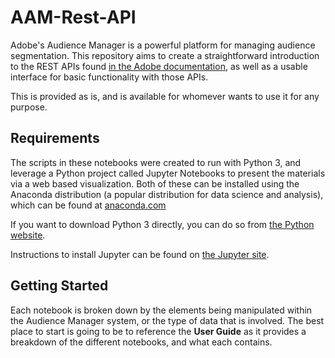 # AAM-Rest-API

Adobe's Audience Manager is a powerful platform for managing audience segmentation.  This repository aims to create a straightforward introduction to the REST APIs found [in the Adobe documentation](https://docs.adobe.com/content/help/en/audience-manager/user-guide/api-and-sdk-code/rest-apis/rest-api-main.html), as well as a usable interface for basic functionality with those APIs.

This is provided as is, and is available for whomever wants to use it for any purpose.

## Requirements
The scripts in these notebooks were created to run with Python 3, and leverage a Python project called Jupyter Notebooks to present the materials via a web based visualization.  Both of these can be installed using the Anaconda distribution (a popular distribution for data science and analysis), which can be found at [anaconda.com](https://www.anaconda.com/distribution/)

If you want to download Python 3 directly, you can do so from [the Python website](https://www.python.org/downloads/).

Instructions to install Jupyter can be found on [the Jupyter site](https://jupyter.org/install).

## Getting Started
Each notebook is broken down by the elements being manipulated within the Audience Manager system, or the type of data that is involved.  The best place to start is going to be to reference the **User Guide** as it provides a breakdown of the different notebooks, and what each contains.
